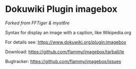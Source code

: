# Dokuwiki Plugin imagebox

*Forked from FFTiger & myst6re*

Syntax for display an image with a caption, like Wikipedia.org

For details see: https://www.dokuwiki.org/plugin:imagebox

Download: https://github.com/flammy/imagebox/tarball/le

Bugtracker: https://github.com/flammy/imagebox/issues
